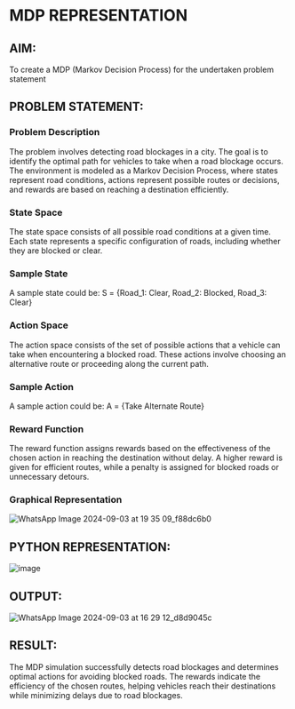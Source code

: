 # MDP REPRESENTATION

## AIM:

To create a MDP (Markov Decision Process) for the undertaken problem statement

## PROBLEM STATEMENT:

### Problem Description

The problem involves detecting road blockages in a city. The goal is to identify the optimal path for vehicles to take when a road blockage occurs. The environment is modeled as a Markov Decision Process, where states represent road conditions, actions represent possible routes or decisions, and rewards are based on reaching a destination efficiently.

### State Space

The state space consists of all possible road conditions at a given time. Each state represents a specific configuration of roads, including whether they are blocked or clear.

### Sample State

A sample state could be: S = {Road_1: Clear, Road_2: Blocked, Road_3: Clear}

### Action Space

The action space consists of the set of possible actions that a vehicle can take when encountering a blocked road. These actions involve choosing an alternative route or proceeding along the current path.

### Sample Action

A sample action could be: A = {Take Alternate Route}

### Reward Function

The reward function assigns rewards based on the effectiveness of the chosen action in reaching the destination without delay. A higher reward is given for efficient routes, while a penalty is assigned for blocked roads or unnecessary detours.

### Graphical Representation

![WhatsApp Image 2024-09-03 at 19 35 09_f88dc6b0](https://github.com/user-attachments/assets/b4acc3a5-a9f3-4869-b316-064ac800881e)

## PYTHON REPRESENTATION:
![image](https://github.com/user-attachments/assets/4d72ae22-61b2-4b43-af2d-9ea2de93dd3b)


## OUTPUT:
![WhatsApp Image 2024-09-03 at 16 29 12_d8d9045c](https://github.com/user-attachments/assets/d74a89ce-7478-4887-b534-b1610f41021d)


## RESULT:
The MDP simulation successfully detects road blockages and determines optimal actions for avoiding blocked roads. The rewards indicate the efficiency of the chosen routes, helping vehicles reach their destinations while minimizing delays due to road blockages.

